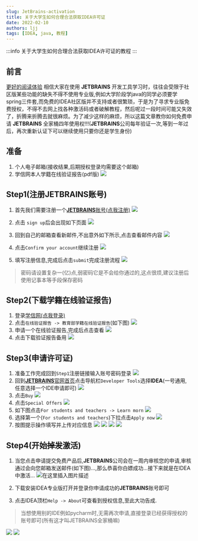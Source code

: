 ```yaml
---
slug: JetBrains-activation
title: 关于大学生如何合理合法获取IDEA许可证
date: 2022-02-10
authors: ljj
tags: [IDEA, java, 教程]
---
```

<!-- truncate -->

:::info
关于大学生如何合理合法获取IDEA许可证的教程
:::

## 前言
[更好的阅读体验](https://twopair.cn)
相信大家在使用 **JETBRAINS** 开发工具学习时，往往会受限于社区版某些功能的缺失不得不使用专业版,例如大学阶段学java的同学必须要学spring三件套,而免费的IDEA社区版并不支持或者很繁琐，于是为了寻求专业版免费授权，不得不去网上找各种激活码或者破解教程，然后呢过一段时间可能又失效了，折腾来折腾去就很麻烦。为了减少这样的麻烦，所以这篇文章教你如何免费申请 **JETBRAINS** 全家桶四年使用权!!!(**JETBRAINS**公司每年验证一次,等到一年过后，再次重新认证下可以继续使用只要你还是学生身份)


## 准备
1. 个人电子邮箱(接收结果,后期授权登录均需要这个邮箱)
2. 学信网本人学籍在线验证报告(pdf版)
![](https://img-blog.csdnimg.cn/img_convert/34b2d8cee4fc184d2a8d2707c4e297de.png)

## Step1(注册JETBRAINS账号)
1. 首先我们需要注册一个[**JETBRAINS**账号(点我注册)](https://account.jetbrains.com/login)
![](https://img-blog.csdnimg.cn/img_convert/aa65073c8ef200e79856650fdbb5bced.png)

2. 点击 `sign up`后会出现如下页面
![](https://img-blog.csdnimg.cn/img_convert/47db93561270cb28e0416529c2c09da4.png)
3. 回到自己的邮箱查看新邮件,不出意外如下所示,点击查看邮件内容
![](https://img-blog.csdnimg.cn/img_convert/f78fe53e7655ffe9ff57a5dd08877ba9.png)
4. 点击`Confirm your account`继续注册
![](https://img-blog.csdnimg.cn/img_convert/32c15063a7efbf068d4dcf9a561c25e3.png)
5. 填写注册信息,完成后点击`submit`完成注册流程
![](https://img-blog.csdnimg.cn/img_convert/3a868e99d821022e1484010f86867262.png)
> 密码请设置复杂一(亿)点,弱密码它是不会给你通过的,这点很烦,建议注册后使用记事本等手段保存密码

## Step2(下载学籍在线验证报告)
1. 登录[学信网(点我登录)](https://my.chsi.com.cn/archive/index.jsp)
2. 点击`在线验证报告 -> 教育部学籍在线验证报告`(如下图)
![](https://img-blog.csdnimg.cn/img_convert/097387481492262979044369733adc7d.png)
3. 申请一个在线验证报告,完成后点击查看
![](https://img-blog.csdnimg.cn/img_convert/da150010007a5130dc8a6d18e3d6b9a1.png)
4. 点击下载验证报告备用
![](https://img-blog.csdnimg.cn/img_convert/b9c2fc328e62f3244b954a45d1c1bb3f.png)

## Step3(申请许可证)
1. 准备工作完成回到`Step1`注册链接输入账号密码登录
![](https://img-blog.csdnimg.cn/img_convert/9f1fbf835ff3d44aa4ff8f9fb9886c61.png)
1. 回到[**JETBRAINS**官网首页](https://www.jetbrains.com/)点击导航栏`Developer Tools`选择**IDEA**(一号通用,任意选择一个IDE申请即可)
![](https://img-blog.csdnimg.cn/img_convert/dbaf2f068140cd72dc4e624f22b61457.png)
3. 点击`Buy`
![](https://img-blog.csdnimg.cn/img_convert/0e12be05e3cae7141e2cb4a235a1fc33.png)
4. 点击`Special Offers`
![](https://img-blog.csdnimg.cn/img_convert/8d9f5707c08ff99c7869f966ccc03592.png)
5. 如下图点击`For students and teachers -> Learn morn`
![](https://img-blog.csdnimg.cn/img_convert/78a588dac944f3e6f5235bf24eb50fab.png)
6. 选择第一个(`For students and teachers`)下拉点击`Apply now`
![](https://img-blog.csdnimg.cn/img_convert/834458346a3d4cb5cd01ead95c2d4276.png)
7. 按图提示操作填写并上传对应信息
![](https://img-blog.csdnimg.cn/img_convert/175a29afb3aca4fe610a5cb696d8ce3b.png)
![](https://img-blog.csdnimg.cn/img_convert/747467ba9e1fa872ceca5a85c4301c00.png)
![](https://img-blog.csdnimg.cn/img_convert/a4aa3c5112e0219baf05102962942107.png)
![](https://img-blog.csdnimg.cn/img_convert/483726490d978e7a88acccf94dc39cf2.png)

## Step4(开始~~掉发~~激活)
1. 当您点击申请提交免费产品后,**JETBRAINS**公司会在一周内审核您的申请,审核通过会向您邮箱发送邮件(如下图)...,那么恭喜你白嫖成功...接下来就是在IDEA中激活...
![在这里插入图片描述](https://img-blog.csdnimg.cn/089f6398cd814758ad6ae253e894f949.png?x-oss-process=image/watermark,type_d3F5LXplbmhlaQ,shadow_50,text_Q1NETiBAbGpqdHBjbg==,size_20,color_FFFFFF,t_70,g_se,x_16#pic_center)

2. 下载安装IDEA专业版打开并登录你申请成功的**JETBRAINS**账号即可
3. 点击IDEA顶栏``Help -> About``可查看到授权信息,至此大功告成.
> 当想使用别的IDE例如pycharm时,无需再次申请,直接登录已经获得授权的账号即可(所有这才叫JETBRAINS全家桶嘛)

![](https://img-blog.csdnimg.cn/img_convert/531d1b4b9915a6b19b5d48895c9dac8c.png)
![](https://img-blog.csdnimg.cn/img_convert/0ff2a79144475f24937f327198a18352.png)
